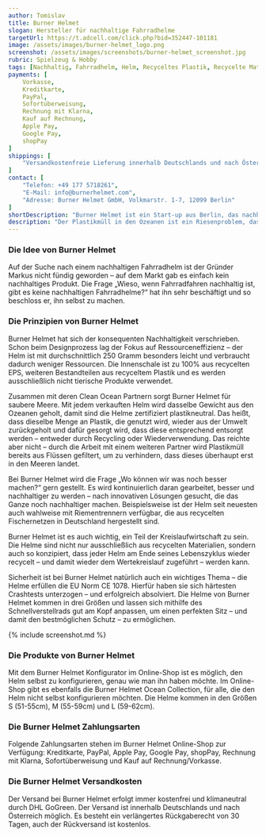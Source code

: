 ```yaml
---
author: Tomislav
title: Burner Helmet
slogan: Hersteller für nachhaltige Fahrradhelme
targetUrl: https://t.adcell.com/click.php?bid=352447-101181
image: /assets/images/burner-helmet_logo.png
screenshot: /assets/images/screenshots/burner-helmet_screenshot.jpg
rubric: Spielzeug & Hobby
tags: [Nachhaltig, Fahrradhelm, Helm, Recyceltes Plastik, Recycelte Materialien]
payments: [
    Vorkasse,
    Kreditkarte,
    PayPal,
    Sofortüberweisung,
    Rechnung mit Klarna,
    Kauf auf Rechnung,
    Apple Pay,
    Google Pay,
    shopPay
]
shippings: [
    "Versandkostenfreie Lieferung innerhalb Deutschlands und nach Österreich"
]
contact: [
    "Telefon: +49 177 5718261",
    "E-Mail: info@burnerhelmet.com",
    "Adresse: Burner Helmet GmbH, Volkmarstr. 1-7, 12099 Berlin"
]
shortDescription: "Burner Helmet ist ein Start-up aus Berlin, das nachhaltige Fahrradhelme produziert. Die Fahrradhelme von Burner Helmet werden aus nachhaltigen Materialien produziert und sind extra-leicht, so sind sie nicht nur bequemer, sondern schonen auch Ressourcen."
description: "Der Plastikmüll in den Ozeanen ist ein Riesenproblem, das Team hinter Burner Helmet möchte genau dieses Problem angehen und die Ozeane und Meere sauberer machen. Für jeden verkauften Helm wird schädliches Plastik aus den Meeren geholt – das macht den Burner Helmet zum ersten plastikneutralen Fahrradhelm. Da neben Nachhaltigkeit auch Sicherheit im Vordergrund steht, bietet der Helm von Burner Helmet selbstverständlich auch zertifizierte Sicherheit."
---
```


### Die Idee von Burner Helmet

Auf der Suche nach einem nachhaltigen Fahrradhelm ist der Gründer Markus nicht fündig geworden – auf dem Markt gab es einfach kein nachhaltiges Produkt. Die Frage „Wieso, wenn Fahrradfahren nachhaltig ist, gibt es keine nachhaltigen Fahrradhelme?“ hat ihn sehr beschäftigt und so beschloss er, ihn selbst zu machen.

### Die Prinzipien von Burner Helmet

Burner Helmet hat sich der konsequenten Nachhaltigkeit verschrieben. Schon beim Designprozess lag der Fokus auf Ressourceneffizienz – der Helm ist mit durchschnittlich 250 Gramm besonders leicht und verbraucht dadurch weniger Ressourcen. Die Innenschale ist zu 100% aus recycelten EPS, weiteren Bestandteilen aus recyceltem Plastik und es werden ausschließlich nicht tierische Produkte verwendet.

Zusammen mit deren Clean Ocean Partnern sorgt Burner Helmet für saubere Meere. Mit jedem verkauften Helm wird dasselbe Gewicht aus den Ozeanen geholt, damit sind die Helme zertifiziert plastikneutral. Das heißt, dass dieselbe Menge an Plastik, die genutzt wird, wieder aus der Umwelt zurückgeholt und dafür gesorgt wird, dass diese entsprechend entsorgt werden – entweder durch Recycling oder Wiederverwendung. Das reichte aber nicht – durch die Arbeit mit einem weiteren Partner wird Plastikmüll bereits aus Flüssen gefiltert, um zu verhindern, dass dieses überhaupt erst in den Meeren landet.

Bei Burner Helmet wird die Frage „Wo können wir was noch besser machen?“ gern gestellt. Es wird kontinuierlich daran gearbeitet, besser und nachhaltiger zu werden – nach innovativen Lösungen gesucht, die das Ganze noch nachhaltiger machen. Beispielsweise ist der Helm seit neuesten auch wahlweise mit Riementrennern verfügbar, die aus recycelten Fischernetzen in Deutschland hergestellt sind.

Burner Helmet ist es auch wichtig, ein Teil der Kreislaufwirtschaft zu sein. Die Helme sind nicht nur ausschließlich aus recycelten Materialien, sondern auch so konzipiert, dass jeder Helm am Ende seines Lebenszyklus wieder recycelt – und damit wieder dem Wertekreislauf zugeführt – werden kann.

Sicherheit ist bei Burner Helmet natürlich auch ein wichtiges Thema – die Helme erfüllen die EU Norm CE 1078. Hierfür haben sie sich härtesten Crashtests unterzogen – und erfolgreich absolviert. Die Helme von Burner Helmet kommen in drei Größen und lassen sich mithilfe des Schnellverstellrads gut am Kopf anpassen, um einen perfekten Sitz – und damit den bestmöglichen Schutz – zu ermöglichen.

{% include screenshot.md %}

### Die Produkte von Burner Helmet

Mit dem Burner Helmet Konfigurator im Online-Shop ist es möglich, den Helm selbst zu konfigurieren, genau wie man ihn haben möchte. Im Online-Shop gibt es ebenfalls die Burner Helmet Ocean Collection, für alle, die den Helm nicht selbst konfigurieren möchten. Die Helme kommen in den Größen S (51-55cm), M (55-59cm) und L (59-62cm).

### Die Burner Helmet Zahlungsarten

Folgende Zahlungsarten stehen im Burner Helmet Online-Shop zur Verfügung: Kreditkarte, PayPal, Apple Pay, Google Pay, shopPay, Rechnung mit Klarna, Sofortüberweisung und Kauf auf Rechnung/Vorkasse.

### Die Burner Helmet Versandkosten

Der Versand bei Burner Helmet erfolgt immer kostenfrei und klimaneutral durch DHL GoGreen. Der Versand ist innerhalb Deutschlands und nach Österreich möglich. Es besteht ein verlängertes Rückgaberecht von 30 Tagen, auch der Rückversand ist kostenlos.